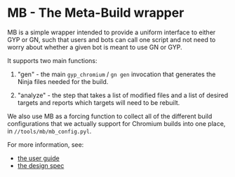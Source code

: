 # MB - The Meta-Build wrapper

MB is a simple wrapper intended to provide a uniform interface to either
GYP or GN, such that users and bots can call one script and not need to
worry about whether a given bot is meant to use GN or GYP.

It supports two main functions:

1. "gen" - the main `gyp_chromium` / `gn gen` invocation that generates the
   Ninja files needed for the build.

2. "analyze" - the step that takes a list of modified files and a list of
   desired targets and reports which targets will need to be rebuilt.

We also use MB as a forcing function to collect all of the different 
build configurations that we actually support for Chromium builds into
one place, in `//tools/mb/mb_config.pyl`.

For more information, see:

* [the user guide](docs/user_guide.md)
* [the design spec](docs/design_spec.md)
